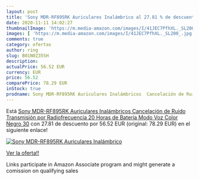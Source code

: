 ```yaml
---
layout: post
title: 'Sony MDR-RF895RK Auriculares Inalámbrico al 27.81 % de descuento'
date: 2020-11-11 14:02:27
thumbnailImage: 'https://m.media-amazon.com/images/I/41JEC7PfhXL._SL200_.jpg'
images: [ 'https://m.media-amazon.com/images/I/41JEC7PfhXL._SL200_.jpg' ]
comments: true
category: ofertas
author: ring
slug: B01N0Z35SH
description:
actualPrice: 56.52 EUR
currency: EUR
price: 56.52
comparePrice: 78.29 EUR
inStock: true
prodname: Sony MDR-RF895RK Auriculares Inalámbricos  Cancelación de Ruido  Transmisión por Radiofrecuencia  20 Horas de Batería  Modo Voz   Color Negro  30
---
```


Está [Sony MDR-RF895RK Auriculares Inalámbricos  Cancelación de Ruido  Transmisión por Radiofrecuencia  20 Horas de Batería  Modo Voz   Color Negro  30](https://www.amazon.es/dp/B01N0Z35SH/?tag=tolees-21) con 27.81 de descuento por 56.52 EUR (original: 78.29 EUR) en el siguiente enlace!

[![Sony MDR-RF895RK Auriculares Inalámbrico](https://m.media-amazon.com/images/I/41JEC7PfhXL._SL200_.jpg)](https://www.amazon.es/dp/B01N0Z35SH/?tag=tolees-21)

[Ver la oferta!!](https://www.amazon.es/dp/B01N0Z35SH/?tag=tolees-21)

Links participate in Amazon Associate program and might generate a comission on qualifying sales


